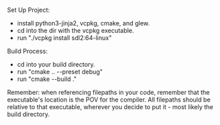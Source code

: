 Set Up Project:

- install python3-jinja2, vcpkg, cmake, and glew.
- cd into the dir with the vcpkg executable.
- run "./vcpkg install sdl2:64-linux"

Build Process:

- cd into your build directory.
- run "cmake .. --preset debug"
- run "cmake --build ."

Remember:
when referencing filepaths in your code, remember that the executable's location is the POV for the compiler.
All filepaths should be relative to that executable, wherever you decide to put it - most likely the build directory.
